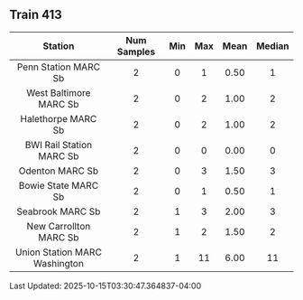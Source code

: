 ## Train 413

| Station | Num Samples | Min | Max | Mean | Median |
| :-----: | :---------: | :-: | :-: | :--: | :----: |
| Penn Station MARC Sb | 2 | 0 | 1 | 0.50 | 1 |
| West Baltimore MARC Sb | 2 | 0 | 2 | 1.00 | 2 |
| Halethorpe MARC Sb | 2 | 0 | 2 | 1.00 | 2 |
| BWI Rail Station MARC Sb | 2 | 0 | 0 | 0.00 | 0 |
| Odenton MARC Sb | 2 | 0 | 3 | 1.50 | 3 |
| Bowie State MARC Sb | 2 | 0 | 1 | 0.50 | 1 |
| Seabrook MARC Sb | 2 | 1 | 3 | 2.00 | 3 |
| New Carrollton MARC Sb | 2 | 1 | 2 | 1.50 | 2 |
| Union Station MARC Washington | 2 | 1 | 11 | 6.00 | 11 |


Last Updated: 2025-10-15T03:30:47.364837-04:00